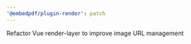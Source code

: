 ```yaml
---
'@embedpdf/plugin-render': patch
---
```


Refactor Vue render-layer to improve image URL management
